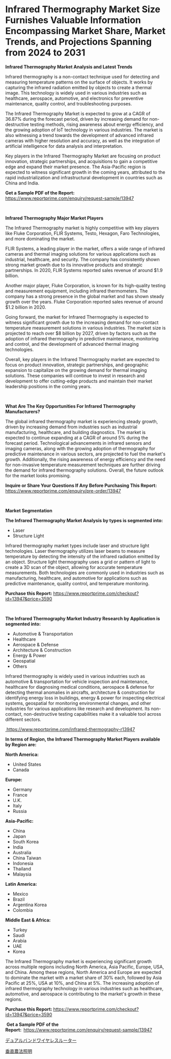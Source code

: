 <p><h1>Infrared Thermography Market Size Furnishes Valuable Information Encompassing Market Share, Market Trends, and Projections Spanning from 2024 to 2031</h1></p><p><strong>Infrared Thermography Market Analysis and Latest Trends</strong></p>
<p><p>Infrared thermography is a non-contact technique used for detecting and measuring temperature patterns on the surface of objects. It works by capturing the infrared radiation emitted by objects to create a thermal image. This technology is widely used in various industries such as healthcare, aerospace, automotive, and electronics for preventive maintenance, quality control, and troubleshooting purposes.</p><p>The Infrared Thermography Market is expected to grow at a CAGR of 36.87% during the forecast period, driven by increasing demand for non-destructive testing methods, rising awareness about energy efficiency, and the growing adoption of IoT technology in various industries. The market is also witnessing a trend towards the development of advanced infrared cameras with higher resolution and accuracy, as well as the integration of artificial intelligence for data analysis and interpretation.</p><p>Key players in the Infrared Thermography Market are focusing on product innovation, strategic partnerships, and acquisitions to gain a competitive edge and expand their market presence. The Asia-Pacific region is expected to witness significant growth in the coming years, attributed to the rapid industrialization and infrastructural development in countries such as China and India.</p></p>
<p><strong>Get a Sample PDF of the Report:&nbsp;</strong> <a href="https://www.reportprime.com/enquiry/request-sample/13947">https://www.reportprime.com/enquiry/request-sample/13947</a></p>
<p>&nbsp;</p>
<p><strong>Infrared Thermography Major Market Players</strong></p>
<p><p>The Infrared Thermography market is highly competitive with key players like Fluke Corporation, FLIR Systems, Testo, Hexagon, Faro Technologies, and more dominating the market. </p><p>FLIR Systems, a leading player in the market, offers a wide range of infrared cameras and thermal imaging solutions for various applications such as industrial, healthcare, and security. The company has consistently shown strong market growth due to its innovative products and strategic partnerships. In 2020, FLIR Systems reported sales revenue of around $1.9 billion.</p><p>Another major player, Fluke Corporation, is known for its high-quality testing and measurement equipment, including infrared thermometers. The company has a strong presence in the global market and has shown steady growth over the years. Fluke Corporation reported sales revenue of around $1.2 billion in 2020.</p><p>Going forward, the market for Infrared Thermography is expected to witness significant growth due to the increasing demand for non-contact temperature measurement solutions in various industries. The market size is projected to reach over $8 billion by 2027, driven by factors such as the adoption of infrared thermography in predictive maintenance, monitoring and control, and the development of advanced thermal imaging technologies.</p><p>Overall, key players in the Infrared Thermography market are expected to focus on product innovation, strategic partnerships, and geographic expansion to capitalize on the growing demand for thermal imaging solutions. These companies will continue to invest in research and development to offer cutting-edge products and maintain their market leadership positions in the coming years.</p></p>
<p>&nbsp;</p>
<p><strong>What Are The Key Opportunities For Infrared Thermography Manufacturers?</strong></p>
<p><p>The global infrared thermography market is experiencing steady growth, driven by increasing demand from industries such as industrial manufacturing, healthcare, and building diagnostics. The market is expected to continue expanding at a CAGR of around 5% during the forecast period. Technological advancements in infrared sensors and imaging cameras, along with the growing adoption of thermography for predictive maintenance in various sectors, are projected to fuel the market's growth. Additionally, the rising awareness of energy efficiency and the need for non-invasive temperature measurement techniques are further driving the demand for infrared thermography solutions. Overall, the future outlook for the market looks promising.</p></p>
<p><strong>Inquire or Share Your Questions If Any Before Purchasing This Report:</strong> <a href="https://www.reportprime.com/enquiry/pre-order/13947">https://www.reportprime.com/enquiry/pre-order/13947</a></p>
<p>&nbsp;</p>
<p><strong>Market Segmentation</strong></p>
<p><strong>The Infrared Thermography Market Analysis by types is segmented into:</strong></p>
<p><ul><li>Laser</li><li>Structure Light</li></ul></p>
<p><p>Infrared thermography market types include laser and structure light technologies. Laser thermography utilizes laser beams to measure temperature by detecting the intensity of the infrared radiation emitted by an object. Structure light thermography uses a grid or pattern of light to create a 3D scan of the object, allowing for accurate temperature measurements. Both technologies are commonly used in industries such as manufacturing, healthcare, and automotive for applications such as predictive maintenance, quality control, and temperature monitoring.</p></p>
<p><strong>Purchase this Report:&nbsp;</strong><a href="https://www.reportprime.com/checkout?id=13947&price=3590">https://www.reportprime.com/checkout?id=13947&price=3590</a></p>
<p>&nbsp;</p>
<p><strong>The Infrared Thermography Market Industry Research by Application is segmented into:</strong></p>
<p><ul><li>Automotive & Transportation</li><li>Healthcare</li><li>Aerospace & Defense</li><li>Architecture & Construction</li><li>Energy & Power</li><li>Geospatial</li><li>Others</li></ul></p>
<p><p>Infrared thermography is widely used in various industries such as automotive & transportation for vehicle inspection and maintenance, healthcare for diagnosing medical conditions, aerospace & defense for detecting thermal anomalies in aircrafts, architecture & construction for identifying energy loss in buildings, energy & power for inspecting electrical systems, geospatial for monitoring environmental changes, and other industries for various applications like research and development. Its non-contact, non-destructive testing capabilities make it a valuable tool across different sectors.</p></p>
<p><a href="https://www.reportprime.com/infrared-thermography-r13947">&nbsp;https://www.reportprime.com/infrared-thermography-r13947</a></p>
<p><strong>In terms of Region, the Infrared Thermography Market Players available by Region are:</strong></p>
<p>
    <p> <strong> North America: </strong>
        <ul>
            <li>United States</li>
            <li>Canada</li>
        </ul>
        </p> 
    <p> <strong> Europe: </strong>
        <ul>
            <li>Germany</li>
            <li>France</li>
            <li>U.K.</li>
            <li>Italy</li>
            <li>Russia</li>
        </ul>
        </p> 
    <p> <strong> Asia-Pacific: </strong>
        <ul>
            <li>China</li>
            <li>Japan</li>
            <li>South Korea</li>
            <li>India</li>
            <li>Australia</li>
            <li>China Taiwan</li>
            <li>Indonesia</li>
            <li>Thailand</li>
            <li>Malaysia</li>
        </ul>
        </p> 
    <p> <strong> Latin America: </strong>
        <ul>
            <li>Mexico</li>
            <li>Brazil</li>
            <li>Argentina Korea</li>
            <li>Colombia</li>
        </ul>
        </p> 
    <p> <strong> Middle East & Africa: </strong>
        <ul>
            <li>Turkey</li>
            <li>Saudi</li>
            <li>Arabia</li>
            <li>UAE</li>
            <li>Korea</li>
        </ul>
    </p>
    </p>
<p><p>The Infrared Thermography market is experiencing significant growth across multiple regions including North America, Asia Pacific, Europe, USA, and China. Among these regions, North America and Europe are expected to dominate the market with a market share of 30% each, followed by Asia Pacific at 25%, USA at 10%, and China at 5%. The increasing adoption of infrared thermography technology in various industries such as healthcare, automotive, and aerospace is contributing to the market's growth in these regions.</p></p>
<p><strong>Purchase this Report: </strong><a href="https://www.reportprime.com/checkout?id=13947&price=3590">https://www.reportprime.com/checkout?id=13947&price=3590</a></p>
<p>&nbsp;<strong>Get a Sample PDF of the Report:&nbsp;&nbsp;</strong><a href="https://www.reportprime.com/enquiry/request-sample/13947">https://www.reportprime.com/enquiry/request-sample/13947</a></p>
<p><strong></strong></p>
<p><p><a href="https://github.com/EstaSprer20231/Market-Research-Report-List-1/blob/main/215727624932.md">デュアルバンドワイヤレスルーター</a></p><p><a href="https://github.com/vlcostes/Market-Research-Report-List-1/blob/main/833635724931.md">垂直農法照明</a></p></p>